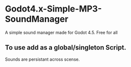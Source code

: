 # Godot4.x-Simple-MP3-SoundManager
A simple sound manager made for Godot 4.5.  Free for all

## To use add as a global/singleton Script.

Sounds are persistant across scense.
